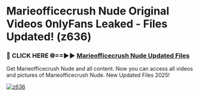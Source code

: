 # Marieofficecrush Nude Original Videos 0nlyFans Leaked - Files Updated! (z636)

<h3>🔴 CLICK HERE 🌐==►► <a href="https://tinyurl.com/yrmya6cz" rel="nofollow">Marieofficecrush Nude Updated Files</a></h3>

Get Marieofficecrush Nude and all content. Now you can access all videos and pictures of Marieofficecrush Nude. New Updated Files 2025!

[![z636](https://i.imgur.com/FMdXYCs.gif)](https://tinyurl.com/yrmya6cz)
